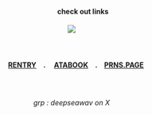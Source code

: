 <!-- level 1: simple bio and stats -->

<div align="center">
<h4 align="center">  　　  　check out links　　 </h3>

  <img src="https://file.garden/Z5VLhJB-RwipIekD/Kho%CC%82ng%20Co%CC%81%20Tie%CC%82u%20%C4%90e%CC%82%CC%80452_20250414173758.png"/> 
</div>

　<h4 align="center">　  [RENTRY](https://rentry.co/cptmc)　. 　[ATABOOK](https://cptmc.atabook.org/)　.　[PRNS.PAGE](https://pronouns.cc/@LINKEDGUT)　</h3> 　</h3>

 
 <h6 align="center">grp : deepseawav on X</h6>

###

